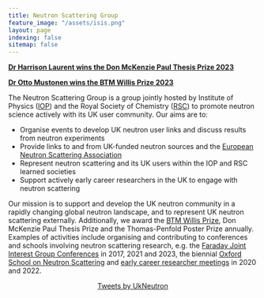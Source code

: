 ```yaml
---
title: Neutron Scattering Group
feature_image: "/assets/isis.png"
layout: page
indexing: false
sitemap: false
---
```


<!---[Nomination for Don McKenzie Paul Thesis Prize 2023 is now closed](https://ukneutron.org/general/2022/12/12/DonMcKenziePaulThesisPrize2023/).--->

<!---[Nomination for B. T. M. Willis Prize 2023 is now closed](https://ukneutron.org/general/2023/01/19/btm-willis-nom/).--->

[**Dr Harrison Laurent wins the Don McKenzie Paul Thesis Prize 2023**](https://www.isis.stfc.ac.uk/Pages/News23_DonMcKenziePaulPrize.aspx)

[**Dr Otto Mustonen wins the BTM Willis Prize 2023**](https://www.isis.stfc.ac.uk/Pages/News23_WillisPrize.aspx)

The Neutron Scattering Group is a group jointly hosted by Institute of Physics ([IOP](https://www.iop.org/physics-community/special-interest-groups/neutron-scattering-group)) and the Royal Society of Chemistry ([RSC](https://www.rsc.org/membership-and-community/connect-with-others/through-interests/interest-groups/neutron-scattering/)) to promote neutron science actively with its UK user community.
Our aims are to:
 
- Organise events to develop UK neutron user links and discuss results from neutron experiments
- Provide links to and from UK-funded neutron sources and the [European Neutron Scattering Association](http://www.neutrons-ensa.eu)
- Represent neutron scattering and its UK users within the IOP and RSC learned societies
- Support actively early career researchers in the UK to engage with neutron scattering
 
Our mission is to support and develop the UK neutron community in a rapidly changing global neutron landscape, and to represent UK neutron scattering externally.
Additionally, we award the [BTM Willis Prize](./willis), Don McKenzie Paul Thesis Prize and the Thomas-Penfold Poster Prize annually. 
Examples of activities include organising and contributing to conferences and schools involving neutron scattering research, e.g. the [Faraday Joint Interest Group Conferences](https://warwick.ac.uk/fac/sci/chemistry/news/events/faraday2017/) in 2017, 2021 and 2023, the biennial [Oxford School on Neutron Scattering](https://www.oxfordneutronschool.org/) and  [early career researcher meetings](https://ukneutron.org/early_career/) in 2020 and 2022.



<center><a class="twitter-timeline" data-width="350" data-height="500" data-theme="light" href="[https://twitter.com/UkNeutron?ref_src=twsrc%5Etfw%7Ctwcamp%5Eembeddedtimeline%7Ctwterm%5Escreen-name%3AUkNeutron%7Ctwcon%5Es1]">Tweets by UkNeutron</a> <script async src="https://platform.twitter.com/widgets.js" charset="utf-8"></script></center>
